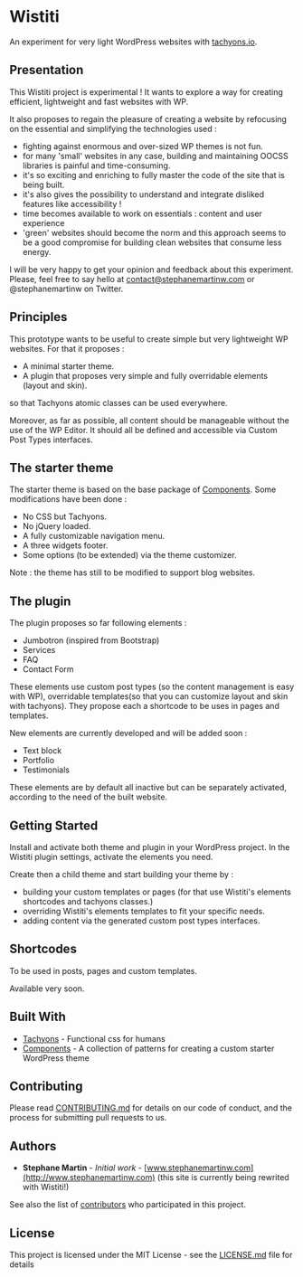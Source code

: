 # Wistiti

An experiment for very light WordPress websites with [tachyons.io](https://github.com/tachyons-css/tachyons/).


## Presentation

This Wistiti project is experimental !
It wants to explore a way for creating efficient, lightweight and fast websites with WP.

It also proposes to regain the pleasure of creating a website by refocusing on the essential and simplifying the technologies used :

* fighting against enormous and over-sized WP themes is not fun.
* for many 'small' websites in any case, building and maintaining OOCSS libraries is painful and time-consuming.
* it's so exciting and enriching to fully master the code of the site that is being built.
* it's also gives the possibility to understand and integrate disliked features like accessibility !
* time becomes available to work on essentials : content and user experience
* 'green' websites should become the norm and this approach seems to be a good compromise for building clean websites that consume less energy.


I will be very happy to get your opinion and feedback about this experiment.
Please, feel free to say hello at contact@stephanemartinw.com or @stephanemartinw on Twitter.


## Principles

This prototype wants to be useful to create simple but very lightweight WP websites.
For that it proposes :

* A minimal starter theme.
* A plugin that proposes very simple and fully overridable elements (layout and skin).

so that Tachyons atomic classes can be used everywhere.

Moreover, as far as possible, all content should be manageable without the use of the WP Editor.
It should all be defined and accessible via Custom Post Types interfaces.


## The starter theme

The starter theme is based on the base package of [Components](http://components.underscores.me/).
Some modifications have been done :

* No CSS but Tachyons.
* No jQuery loaded.
* A fully customizable navigation menu.
* A three widgets footer.
* Some options (to be extended) via the theme customizer.

Note : the theme has still to be modified to support blog websites.


## The plugin

The plugin proposes so far following elements :

* Jumbotron (inspired from Bootstrap)
* Services
* FAQ
* Contact Form

These elements use custom post types (so the content management is easy with WP), overridable templates(so that you can customize layout and skin with tachyons).
They propose each a shortcode to be uses in pages and templates.

New elements are currently developed and will be added soon :
* Text block
* Portfolio
* Testimonials

These elements are by default all inactive but can be separately activated, according to the need of the built website.


## Getting Started

Install and activate both theme and plugin in your WordPress project. In the Wistiti plugin settings, activate the elements you need.

Create then a child theme and start building your theme by :

* building your custom templates or pages (for that use Wistiti's elements shortcodes and tachyons classes.)
* overriding Wistiti's elements templates to fit your specific needs.
* adding content via the generated custom post types interfaces.


## Shortcodes

To be used in posts, pages and custom templates.

Available very soon.


## Built With

* [Tachyons](https://github.com/tachyons-css/tachyons/) - Functional css for humans
* [Components](https://github.com/Automattic/theme-components) - A collection of patterns for creating a custom starter WordPress theme


## Contributing

Please read [CONTRIBUTING.md](https://gist.github.com/stephanemartinw) for details on our code of conduct, and the process for submitting pull requests to us.


## Authors

* **Stephane Martin** - *Initial work* - [www.stephanemartinw.com](http://www.stephanemartinw.com) (this site is currently being rewrited with Wistiti!)

See also the list of [contributors](https://github.com/stephanemartinw/wistiti/contributors) who participated in this project.


## License

This project is licensed under the MIT License - see the [LICENSE.md](LICENSE.md) file for details
